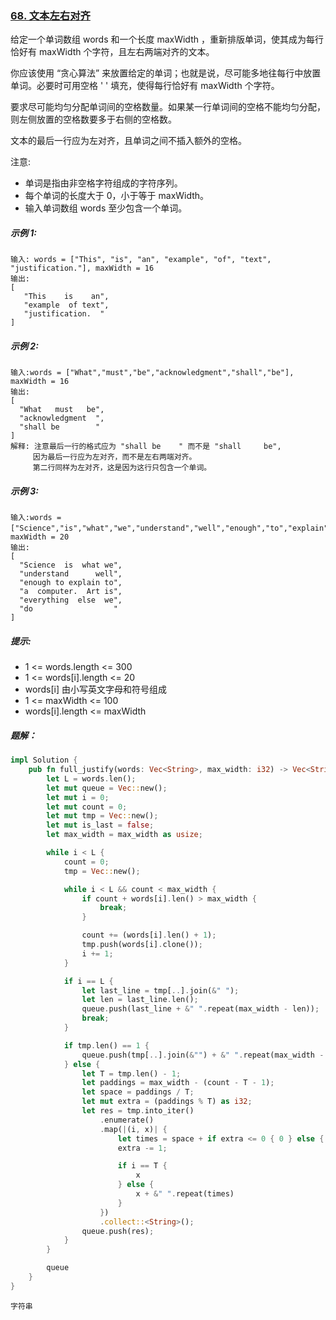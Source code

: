 ### [68. 文本左右对齐](https://leetcode.cn/problems/text-justification/)

给定一个单词数组 words 和一个长度 maxWidth ，重新排版单词，使其成为每行恰好有 maxWidth 个字符，且左右两端对齐的文本。

你应该使用 “贪心算法” 来放置给定的单词；也就是说，尽可能多地往每行中放置单词。必要时可用空格 ' ' 填充，使得每行恰好有 maxWidth 个字符。

要求尽可能均匀分配单词间的空格数量。如果某一行单词间的空格不能均匀分配，则左侧放置的空格数要多于右侧的空格数。

文本的最后一行应为左对齐，且单词之间不插入额外的空格。

注意:

- 单词是指由非空格字符组成的字符序列。
- 每个单词的长度大于 0，小于等于 maxWidth。
- 输入单词数组 words 至少包含一个单词。


##### 示例 1:
```
输入: words = ["This", "is", "an", "example", "of", "text", "justification."], maxWidth = 16
输出:
[
   "This    is    an",
   "example  of text",
   "justification.  "
]
```

##### 示例 2:
```
输入:words = ["What","must","be","acknowledgment","shall","be"], maxWidth = 16
输出:
[
  "What   must   be",
  "acknowledgment  ",
  "shall be        "
]
解释: 注意最后一行的格式应为 "shall be    " 而不是 "shall     be",
     因为最后一行应为左对齐，而不是左右两端对齐。       
     第二行同样为左对齐，这是因为这行只包含一个单词。
```

##### 示例 3:
```
输入:words = ["Science","is","what","we","understand","well","enough","to","explain","to","a","computer.","Art","is","everything","else","we","do"]，maxWidth = 20
输出:
[
  "Science  is  what we",
  "understand      well",
  "enough to explain to",
  "a  computer.  Art is",
  "everything  else  we",
  "do                  "
]
```

##### 提示:
- 1 <= words.length <= 300
- 1 <= words[i].length <= 20
- words[i] 由小写英文字母和符号组成
- 1 <= maxWidth <= 100
- words[i].length <= maxWidth

##### 题解：
```rust
impl Solution {
    pub fn full_justify(words: Vec<String>, max_width: i32) -> Vec<String> {
        let L = words.len();
        let mut queue = Vec::new();
        let mut i = 0;
        let mut count = 0;
        let mut tmp = Vec::new();
        let mut is_last = false;
        let max_width = max_width as usize;

        while i < L {
            count = 0;
            tmp = Vec::new();

            while i < L && count < max_width {
                if count + words[i].len() > max_width {
                    break;
                }

                count += (words[i].len() + 1);
                tmp.push(words[i].clone());
                i += 1;
            }

            if i == L {
                let last_line = tmp[..].join(&" ");
                let len = last_line.len();
                queue.push(last_line + &" ".repeat(max_width - len));
                break;
            }

            if tmp.len() == 1 {
                queue.push(tmp[..].join(&"") + &" ".repeat(max_width - count + 1));
            } else {
                let T = tmp.len() - 1;
                let paddings = max_width - (count - T - 1);
                let space = paddings / T;
                let mut extra = (paddings % T) as i32;
                let res = tmp.into_iter()
                    .enumerate()
                    .map(|(i, x)| {
                        let times = space + if extra <= 0 { 0 } else { 1 };
                        extra -= 1;

                        if i == T {
                            x
                        } else {
                            x + &" ".repeat(times)
                        }
                    })
                    .collect::<String>();
                queue.push(res);
            }
        }

        queue
    }
}
```

`字符串`

